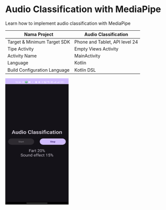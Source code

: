 # Audio Classification with MediaPipe

Learn how to implement audio classification with MediaPipe

| Nama Project                  | Audio Classification           |
|-------------------------------|--------------------------------|
| Target & Minimum Target SDK   | Phone and Tablet, API level 24 |
| Tipe Activity                 | Empty Views Activity           | 
| Activity Name                 | MainActivity                   |
| Language                      | Kotlin                         |
| Build Configuration Language  | Kotlin DSL                     |

<img src="preview.png" alt="Preview 1" width="200" height="400">
